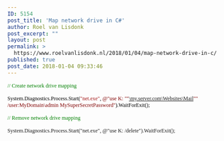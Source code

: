 ```yaml
---
ID: 5154
post_title: 'Map network drive in C#'
author: Roel van Lisdonk
post_excerpt: ""
layout: post
permalink: >
  https://www.roelvanlisdonk.nl/2018/01/04/map-network-drive-in-c/
published: true
post_date: 2018-01-04 09:33:46
---
```

<span style="color: green; font-family: Consolas; font-size: 9pt;">// Create network drive mapping<span style="color: black;">
</span></span>

<span style="color: black; font-family: Consolas; font-size: 9pt;">System.Diagnostics.Process.Start(<span style="color: #a31515;">"net.exe"<span style="color: black;">, <span style="color: maroon;">@"use K: ""<a href="file:///\\acc-arbovitale.zorgvandezaak.nl\Websites_email\zvdzo">\\my.server.com\Websites\Mail</a>"" /user:MyDomain\admin MySuperSecretPassword"<span style="color: black;">).WaitForExit();
</span></span></span></span></span>

<span style="color: green; font-family: Consolas; font-size: 9pt;">// Remove network drive mapping<span style="color: black;">
</span></span>

<span style="font-family: Consolas; font-size: 9pt;">System.Diagnostics.Process.Start("net.exe", @"use K: /delete").WaitForExit();</span>